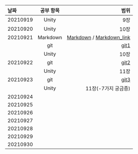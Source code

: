|날짜|공부 항목| 범위|
|:---|:---:|---:|
|20210919| Unity| 9장|
|20210920| Unity| 10장|
|20210921| Markdown| [Markdown](https://gist.github.com/ihoneymon/652be052a0727ad59601) / [Markdown_link](https://github.com/mangdo/TIL/blob/main/ETC/markdown.md)|
|   |   git|[git1](https://opentutorials.org/course/3837)|
|   |Unity | 10장|
|20210922| git|[git2](https://opentutorials.org/course/3839)|
|   |Unity | 11장|
|20210923| git|[git3](https://opentutorials.org/module/3927)|
|   |Unity | 11장(-7가지 궁금증)| 
|20210924| | |
|20210925| | |
|20210926| | |
|20210927| | |
|20210928| | |
|20210929| | |
|20210930| | |



